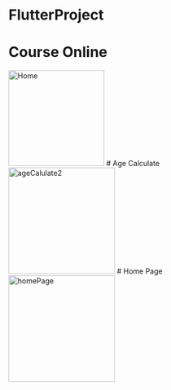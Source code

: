 # FlutterProject
# Course Online
<img width="188" alt="Home" src="https://user-images.githubusercontent.com/106633888/188304626-dbe51609-ed73-4531-8b0e-7bced8d9c41a.PNG">
# Age Calculate
<img width="209" alt="ageCalulate2" src="https://user-images.githubusercontent.com/106633888/188304659-50c88dfd-cd74-43fe-89a6-580def4b0642.PNG">
# Home Page
<img width="209" alt="homePage" src="https://user-images.githubusercontent.com/106633888/188304677-5a4a2a52-f5c9-49ba-8534-3ebae343f6be.PNG">

